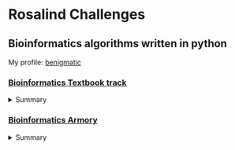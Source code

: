 # Rosalind Challenges
## Bioinformatics algorithms written in python
My profile: [benigmatic](http://rosalind.info/users/benigmatic/)
###  [Bioinformatics Textbook track](http://rosalind.info/problems/locations/) 
<details>
  <summary>Summary</summary>
  

- [x] Problem [***ba1a***](http://rosalind.info/problems/ba1a/): *Compute the Number of Times a Pattern Appears in a Text.*
   [Code](https://github.com/benigmatic/bioinformatics/blob/main/Textbook%20Path/ba1a.py) 
  
- [x] Problem [***ba1b***](http://rosalind.info/problems/ba1b/): *Find the most Frequent Words in a String.* 
   [Code](https://github.com/benigmatic/bioinformatics/blob/main/Textbook%20Path/ba1b.py) 
  
- [x] Problem [***ba1c***](http://rosalind.info/problems/ba1c/): *Find the Reverse Complement of a String.*
   [Code](https://github.com/benigmatic/bioinformatics/blob/main/Textbook%20Path/ba1c.py) 
  
- [x] Problem [***ba1d***](http://rosalind.info/problems/ba1d/):	*Find All Occurrences of a Pattern in a String.* 
  [Code](https://github.com/benigmatic/bioinformatics/blob/main/Textbook%20Path/ba1d.py) 
  
- [x] Problem [***ba1e***](http://rosalind.info/problems/ba1e/) *Find Patterns Forming Clumps in a String.*
  [Code](https://github.com/benigmatic/bioinformatics/blob/main/Textbook%20Path/ba1e.java) 
  
- [x] Problem [***ba1f***](http://rosalind.info/problems/ba1f/)	*Find a Position in a genome Minimizing the Skew.* 
   [Code](https://github.com/benigmatic/bioinformatics/blob/main/Textbook%20Path/ba1f.py)
  
 - [x] Problem [***ba1g***](http://rosalind.info/problems/ba1g/) *Compute the Hamming Distance Between Two Strings.* 
   [Code](https://github.com/benigmatic/bioinformatics/blob/main/Textbook%20Path/ba1g.py) 
 - [x] Problem [***ba1h***](http://rosalind.info/problems/ba1h/) *Find All Approximate Occurrences of a Pattern in a String.* 
   [Code](https://github.com/benigmatic/bioinformatics/blob/main/Textbook%20Path/ba1h.py)
  - [x] Problem [***ba1i***](http://rosalind.info/problems/ba1i/)	*Find the Most Frequent Words with Mismatches in a String.* 
   [Code](https://github.com/benigmatic/bioinformatics/blob/main/Textbook%20Path/ba1i.py) 
  - [x] Problem [***ba1j***](http://rosalind.info/problems/ba1j/) *Find Frequent Words with Mismatches and Reverse Complements.* 
    [Code](https://github.com/benigmatic/bioinformatics/blob/main/Textbook%20Path/ba1j.py) 
  - [x] Problem [***ba1k***](http://rosalind.info/problems/ba1k/)		*Generate the Frequency Array of a String.* 
   [Code](https://github.com/benigmatic/bioinformatics/blob/main/Textbook%20Path/ba1k.py)
  - [x] Problem [***ba1l***](http://rosalind.info/problems/ba1l/)	*Implement PatternToNumber.*
   [Code](https://github.com/benigmatic/bioinformatics/blob/main/Textbook%20Path/ba1l.py)
  - [x] Problem [***ba1m***](http://rosalind.info/problems/ba1m/)	*Implement NumberToPattern.* 
  [Code](https://github.com/benigmatic/bioinformatics/blob/main/Textbook%20Path/ba1m.py) 
  - [x] Problem [***ba1n***](http://rosalind.info/problems/ba1n/)	*Generate the d-Neighborhood of a String.* 
    [Code](https://github.com/benigmatic/bioinformatics/blob/main/Textbook%20Path/ba1n.py)
 
   - [x] Problem [***ba2a***](http://rosalind.info/problems/ba2a/)	*ImplementMotif Enumeration* 
    [Code](https://github.com/benigmatic/bioinformatics/blob/main/Textbook%20Path/ba2a.py)
   - [x] Problem [***ba2b***](http://rosalind.info/problems/ba2b/)	*Find a Median String* 
    [Code](https://github.com/benigmatic/bioinformatics/blob/main/Textbook%20Path/ba2b.py)
   - [x] Problem [***ba2c***](http://rosalind.info/problems/ba2c/)	*Find a Profile-most Probable k-mer in a String* 
    [Code](https://github.com/benigmatic/bioinformatics/blob/main/Textbook%20Path/ba2c.py)
   - [x] Problem [***ba2d***](http://rosalind.info/problems/ba2d/)	*Greedy Motif Search* 
  [Code](https://github.com/benigmatic/bioinformatics/blob/main/Textbook%20Path/ba2d.py)
  - [x] Problem [***ba2f***](http://rosalind.info/problems/ba2f/)	*RandomizedMotifSearch* 
  [Code](https://github.com/benigmatic/bioinformatics/blob/main/Textbook%20Path/ba2f.py)
  - [x] Problem [***ba2g***](http://rosalind.info/problems/ba2g/)	*Implement GibbsSampler* 
    [Code](https://github.com/benigmatic/bioinformatics/blob/main/Textbook%20Path/ba2g.py)
   - [x] Problem [***ba2h***](http://rosalind.info/problems/ba2h/)	*Implement DistanceBetweenPatternAndStrings* 
    [Code](https://github.com/benigmatic/bioinformatics/blob/main/Textbook%20Path/ba2h.py)
  - [x] Problem [***ba3a***](http://rosalind.info/problems/ba3a/)	*Generate the k-mer Composition of a String* 
    [Code](https://github.com/benigmatic/bioinformatics/blob/main/Textbook%20Path/ba3a.py)
  - [x] Problem [***ba3b***](http://rosalind.info/problems/ba3b/)	*Reconstruct a String From its Genome Path* 
    [Code](https://github.com/benigmatic/bioinformatics/blob/main/Textbook%20Path/ba3b.py)
   - [x] Problem [***ba3c***](http://rosalind.info/problems/ba3c/)	*Reconstruct a String From its Genome Path* 
    [Code](https://github.com/benigmatic/bioinformatics/blob/main/Textbook%20Path/ba3c.py)
   - [x] Problem [***ba3d***](http://rosalind.info/problems/ba3d/)	*Construct the De Bruijn Graph of a String* 
    [Code](https://github.com/benigmatic/bioinformatics/blob/main/Textbook%20Path/ba3d.py)
   - [x] Problem [***ba3e***](http://rosalind.info/problems/ba3e/)	*Construct the De Bruijn Graph of a Collection of k-mers* 
    [Code](https://github.com/benigmatic/bioinformatics/blob/main/Textbook%20Path/ba3e.py)
  - [x] Problem [***ba3h***](http://rosalind.info/problems/ba3h/)	*Construct the Overlap Graph of a Collection of k-mers* 
    [Code](https://github.com/benigmatic/bioinformatics/blob/main/Textbook%20Path/ba3h.py)
  - [x] Problem [***ba3i***](http://rosalind.info/problems/ba3i/)	*Find a k-Universal Circular String* 
    [Code](https://github.com/benigmatic/bioinformatics/blob/main/Textbook%20Path/ba3i.py)
  - [x] Problem [***ba4a***](http://rosalind.info/problems/ba4a/)	*Translate an RNA String into an Amino Acid String* 
    [Code](https://github.com/benigmatic/bioinformatics/blob/main/Textbook%20Path/ba4a.py)
  - [x] Problem [***ba4b***](http://rosalind.info/problems/ba4b/)	*Find Substrings of a Genome Encoding a Given Amino Acid String* 
    [Code](https://github.com/benigmatic/bioinformatics/blob/main/Textbook%20Path/ba4b.py)
  - [x] Problem [***ba4c***](http://rosalind.info/problems/ba4c/)	*Generate the Theoretical Spectrum of a Cyclic Peptide* 
    [Code](https://github.com/benigmatic/bioinformatics/blob/main/Textbook%20Path/ba4c.py)
  - [x] Problem [***ba4d***](http://rosalind.info/problems/ba4d/)	*Compute the Number of Peptides of Given Total Mass* 
    [Code](https://github.com/benigmatic/bioinformatics/blob/main/Textbook%20Path/ba4d.py)
  - [x] Problem [***ba4f***](http://rosalind.info/problems/ba4f/)	*Compute the Score of a Cyclic Peptide Against a Spectrum* 
    [Code](https://github.com/benigmatic/bioinformatics/blob/main/Textbook%20Path/ba4f.py)
  - [x] Problem [***ba4h***](http://rosalind.info/problems/ba4h/)	*Generate the Convolution of a Spectrum* 
    [Code](https://github.com/benigmatic/bioinformatics/blob/main/Textbook%20Path/ba4h.py)
  - [x] Problem [***ba4j***](http://rosalind.info/problems/ba4j/)	*Generate the Theoretical Spectrum of a Linear Peptide* 
    [Code](https://github.com/benigmatic/bioinformatics/blob/main/Textbook%20Path/ba4j.py)
  - [x] Problem [***ba4k***](http://rosalind.info/problems/ba4k/)	*Compute the Score of a Linear Peptide* 
    [Code](https://github.com/benigmatic/bioinformatics/blob/main/Textbook%20Path/ba4k.py)
  - [x] Problem [***ba4l***](http://rosalind.info/problems/ba4l/)	*Trim a Peptide Leaderboard* 
    [Code](https://github.com/benigmatic/bioinformatics/blob/main/Textbook%20Path/ba4l.py)
  - [x] Problem [***ba5a***](http://rosalind.info/problems/ba5a/)	*Find the Minimum Number of Coins Needed to Make Change* 
    [Code](https://github.com/benigmatic/bioinformatics/blob/main/Textbook%20Path/ba5a.py)
  - [x] Problem [***ba5b***](http://rosalind.info/problems/ba5b/)	*Length of a Longest Path in the Manhattan Tourist Problem* 
    [Code](https://github.com/benigmatic/bioinformatics/blob/main/Textbook%20Path/ba5b.py)
  - [x] Problem [***ba5f***](http://rosalind.info/problems/ba5f/)	*Find a Highest-Scoring Local Alignment of Two Strings* 
    [Code](https://github.com/benigmatic/bioinformatics/blob/main/Textbook%20Path/ba5f.py)
  - [x] Problem [***ba9b***](http://rosalind.info/problems/ba9b/)	*Implement TrieMatching* 
    [Code](https://github.com/benigmatic/bioinformatics/blob/main/Textbook%20Path/ba9b.py)
  - [x] Problem [***ba10a***](http://rosalind.info/problems/ba10a/)	*Probability of a Hidden Path Problem.* 
    [Code](https://github.com/benigmatic/bioinformatics/blob/main/Textbook%20Path/ba10a.py)  
 
</details>

### [Bioinformatics Armory](https://rosalind.info/problems/tree-view/?location=bioinformatics-armory) 
<details>
  <summary>Summary</summary>
  
  - [x] Problem [***1***](https://rosalind.info/problems/ini/)	*Introduction to the Bioinformatics Armory* 
 [Code](https://github.com/benigmatic/bioinformatics/blob/main/Bioinformatics%20Armory/ini.py)  
 - [x] Problem [***2***](https://rosalind.info/problems/gbk/)	*GenBank Introduction* 
 [Code](https://github.com/benigmatic/bioinformatics/blob/main/Bioinformatics%20Armory/gbk.py)
- [x] Problem [***4***](https://rosalind.info/problems/subo/)	*Suboptimal Local Alignment* 
 [Code](https://github.com/benigmatic/bioinformatics/blob/main/Bioinformatics%20Armory/subo.py) 
- [x] Problem [***6***](https://rosalind.info/problems/tsfq/)	*FASTQ format introduction* 
 [Code](https://github.com/benigmatic/bioinformatics/blob/main/Bioinformatics%20Armory/tsfq.py) 
- [x] Problem [***7***](https://rosalind.info/problems/phre/)	*Read Quality Distribution* 
 [Code](https://github.com/benigmatic/bioinformatics/blob/main/Bioinformatics%20Armory/phre.py) 
- [x] Problem [***8***](https://rosalind.info/problems/bphr/)	*Base Quality Distribution* 
 [Code](https://github.com/benigmatic/bioinformatics/blob/main/Bioinformatics%20Armory/bphr.py)
- [x] Problem [***9***](https://rosalind.info/problems/bfil/)	*Base Filtration by Quality* 
 [Code](https://github.com/benigmatic/bioinformatics/blob/main/Bioinformatics%20Armory/bfil.py)
- [x] Problem [***11***](https://rosalind.info/problems/ptra/)	*Protein Translation* 
 [Code](https://github.com/benigmatic/bioinformatics/blob/main/Bioinformatics%20Armory/ptra.py)
- [x] Problem [***12***](https://rosalind.info/problems/rvco/)	*Complementing a Strand of DNA* 
 [Code](https://github.com/benigmatic/bioinformatics/blob/main/Bioinformatics%20Armory/rvco.py)
- [x] Problem [***13***](https://rosalind.info/problems/orfo/)	*Finding Genes with ORFs* 
 [Code](https://github.com/benigmatic/bioinformatics/blob/main/Bioinformatics%20Armory/orfr.py)
</details>
